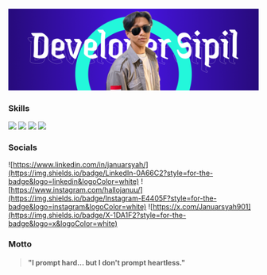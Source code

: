 ![thumbnail git.JPG](thumbnail%20git.png)
### Skills
<img src="https://img.shields.io/badge/Oracle-F80000?style=for-the-badge&logo=oracle&logoColor=black" /> <img src="https://img.shields.io/badge/Laravel-FF2D20?style=for-the-badge&logo=laravel&logoColor=white" /> <img src="https://img.shields.io/badge/Docker-2CA5E0?style=for-the-badge&logo=docker&logoColor=white" /> <img src="https://img.shields.io/badge/Go-00ADD8?style=for-the-badge&logo=go&logoColor=white" />

### Socials
![https://www.linkedin.com/in/januarsyah/](https://img.shields.io/badge/LinkedIn-0A66C2?style=for-the-badge&logo=linkedin&logoColor=white)
![https://www.instagram.com/hallojanuu/](https://img.shields.io/badge/Instagram-E4405F?style=for-the-badge&logo=instagram&logoColor=white)
![https://x.com/Januarsyah901](https://img.shields.io/badge/X-1DA1F2?style=for-the-badge&logo=x&logoColor=white)

### Motto
> #### "I prompt hard... but I don't prompt heartless."

